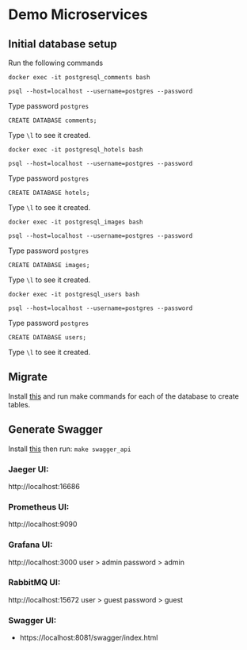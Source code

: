 # Demo Microservices

## Initial database setup

Run the following commands

`docker exec -it postgresql_comments bash`

`psql --host=localhost --username=postgres --password`

Type password `postgres`

`CREATE DATABASE comments;`

Type `\l` to see it created.

`docker exec -it postgresql_hotels bash`

`psql --host=localhost --username=postgres --password`

Type password `postgres`

`CREATE DATABASE hotels;`

Type `\l` to see it created.

`docker exec -it postgresql_images bash`

`psql --host=localhost --username=postgres --password`

Type password `postgres`

`CREATE DATABASE images;`

Type `\l` to see it created.

`docker exec -it postgresql_users bash`

`psql --host=localhost --username=postgres --password`

Type password `postgres`

`CREATE DATABASE users;`

Type `\l` to see it created.

## Migrate

Install [this](https://github.com/golang-migrate/migrate) and run make commands for each of the database to create tables.

## Generate Swagger

Install [this](https://github.com/swaggo/swag) then run: `make swagger_api`

### Jaeger UI:

http://localhost:16686

### Prometheus UI:

http://localhost:9090

### Grafana UI:

http://localhost:3000 user > admin password > admin

### RabbitMQ UI:

http://localhost:15672 user > guest password > guest

### Swagger UI:

* https://localhost:8081/swagger/index.html
